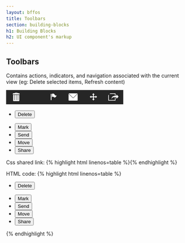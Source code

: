 ```yaml
---
layout: bffos
title: Toolbars
section: building-blocks
h1: Building Blocks
h2: UI component's markup
---
```


## Toolbars

Contains actions, indicators, and navigation associated with the current view (eg: Delete selected items, Refresh content)

<div>
  <section class="example">
    <img src="../images/BB/toolbars.jpg" alt="Toolbars (Image replacing code)"/>
    <article class="frame">
      <div role="toolbar">
        <ul>
          <li><button class="pack-icon-delete">Delete</button></li>
        </ul>
        <ul>
          <li><button class="pack-icon-mark">Mark</button></li>
          <li><button class="pack-icon-send">Send</button></li>
          <li><button class="pack-icon-move">Move</button></li>
          <li><button class="pack-icon-share">Share</button></li>
        </ul>
      </div>
    </article>
  </section>

  <label>Css shared link:</label>
  {% highlight html linenos=table %}<link rel="stylesheet" type="text/css" href="shared/style_unstable/toolbars.css">{% endhighlight %}

  <label>HTML code:</label>
  {% highlight html linenos=table %}
<div role="toolbar">
  <ul>
    <li><button class="pack-icon-delete">Delete</button></li>
  </ul>
  <ul>
    <li><button class="pack-icon-mark">Mark</button></li>
    <li><button class="pack-icon-send">Send</button></li>
    <li><button class="pack-icon-move">Move</button></li>
    <li><button class="pack-icon-share">Share</button></li>
  </ul>
</div>{% endhighlight %}
</div>